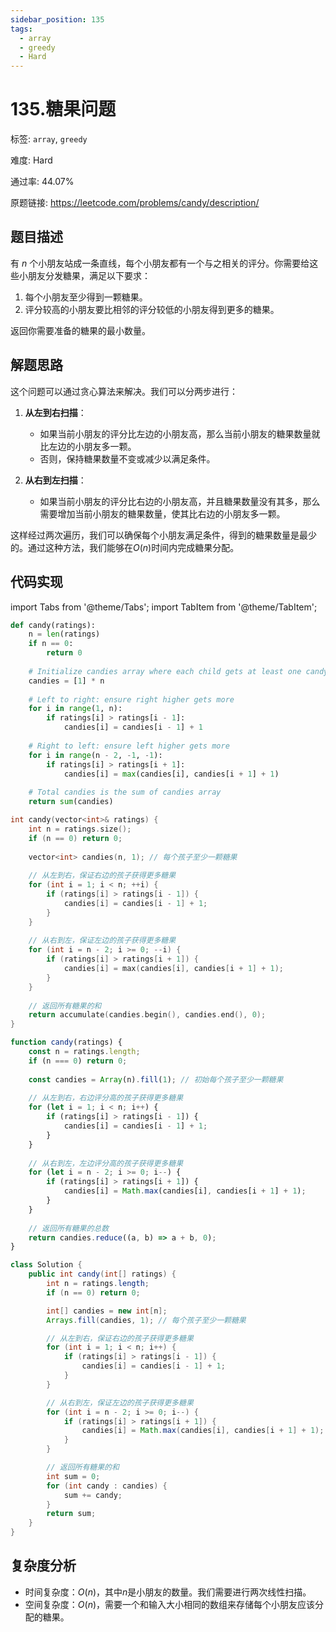 ```yaml
---
sidebar_position: 135
tags:
  - array
  - greedy
  - Hard
---
```


# 135.糖果问题

标签: `array`, `greedy`

难度: Hard

通过率: 44.07%

原题链接: https://leetcode.com/problems/candy/description/

## 题目描述
有 $n$ 个小朋友站成一条直线，每个小朋友都有一个与之相关的评分。你需要给这些小朋友分发糖果，满足以下要求：

1. 每个小朋友至少得到一颗糖果。
2. 评分较高的小朋友要比相邻的评分较低的小朋友得到更多的糖果。

返回你需要准备的糖果的最小数量。

## 解题思路
这个问题可以通过贪心算法来解决。我们可以分两步进行：

1. **从左到右扫描**：
    - 如果当前小朋友的评分比左边的小朋友高，那么当前小朋友的糖果数量就比左边的小朋友多一颗。
    - 否则，保持糖果数量不变或减少以满足条件。

2. **从右到左扫描**：
    - 如果当前小朋友的评分比右边的小朋友高，并且糖果数量没有其多，那么需要增加当前小朋友的糖果数量，使其比右边的小朋友多一颗。

这样经过两次遍历，我们可以确保每个小朋友满足条件，得到的糖果数量是最少的。通过这种方法，我们能够在$O(n)$时间内完成糖果分配。

## 代码实现
import Tabs from '@theme/Tabs';
import TabItem from '@theme/TabItem';

<Tabs>
<TabItem value="python" label="Python">

```python
def candy(ratings):
    n = len(ratings)
    if n == 0:
        return 0
    
    # Initialize candies array where each child gets at least one candy
    candies = [1] * n
    
    # Left to right: ensure right higher gets more
    for i in range(1, n):
        if ratings[i] > ratings[i - 1]:
            candies[i] = candies[i - 1] + 1
    
    # Right to left: ensure left higher gets more
    for i in range(n - 2, -1, -1):
        if ratings[i] > ratings[i + 1]:
            candies[i] = max(candies[i], candies[i + 1] + 1)
    
    # Total candies is the sum of candies array
    return sum(candies)
```

</TabItem>
<TabItem value="cpp" label="C++">

```cpp
int candy(vector<int>& ratings) {
    int n = ratings.size();
    if (n == 0) return 0;
    
    vector<int> candies(n, 1); // 每个孩子至少一颗糖果
    
    // 从左到右，保证右边的孩子获得更多糖果
    for (int i = 1; i < n; ++i) {
        if (ratings[i] > ratings[i - 1]) {
            candies[i] = candies[i - 1] + 1;
        }
    }
    
    // 从右到左，保证左边的孩子获得更多糖果
    for (int i = n - 2; i >= 0; --i) {
        if (ratings[i] > ratings[i + 1]) {
            candies[i] = max(candies[i], candies[i + 1] + 1);
        }
    }
    
    // 返回所有糖果的和
    return accumulate(candies.begin(), candies.end(), 0);
}
```

</TabItem>
<TabItem value="javascript" label="JavaScript">

```javascript
function candy(ratings) {
    const n = ratings.length;
    if (n === 0) return 0;
    
    const candies = Array(n).fill(1); // 初始每个孩子至少一颗糖果
    
    // 从左到右，右边评分高的孩子获得更多糖果
    for (let i = 1; i < n; i++) {
        if (ratings[i] > ratings[i - 1]) {
            candies[i] = candies[i - 1] + 1;
        }
    }
    
    // 从右到左，左边评分高的孩子获得更多糖果
    for (let i = n - 2; i >= 0; i--) {
        if (ratings[i] > ratings[i + 1]) {
            candies[i] = Math.max(candies[i], candies[i + 1] + 1);
        }
    }
    
    // 返回所有糖果的总数
    return candies.reduce((a, b) => a + b, 0);
}
```

</TabItem>
<TabItem value="java" label="Java">

```java
class Solution {
    public int candy(int[] ratings) {
        int n = ratings.length;
        if (n == 0) return 0;

        int[] candies = new int[n];
        Arrays.fill(candies, 1); // 每个孩子至少一颗糖果

        // 从左到右，保证右边的孩子获得更多糖果
        for (int i = 1; i < n; i++) {
            if (ratings[i] > ratings[i - 1]) {
                candies[i] = candies[i - 1] + 1;
            }
        }

        // 从右到左，保证左边的孩子获得更多糖果
        for (int i = n - 2; i >= 0; i--) {
            if (ratings[i] > ratings[i + 1]) {
                candies[i] = Math.max(candies[i], candies[i + 1] + 1);
            }
        }

        // 返回所有糖果的和
        int sum = 0;
        for (int candy : candies) {
            sum += candy;
        }
        return sum;
    }
}
```

</TabItem>
</Tabs>

## 复杂度分析
- 时间复杂度：$O(n)$，其中$n$是小朋友的数量。我们需要进行两次线性扫描。
- 空间复杂度：$O(n)$，需要一个和输入大小相同的数组来存储每个小朋友应该分配的糖果。
